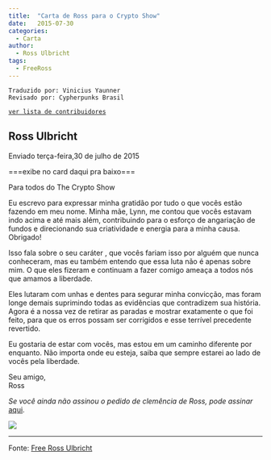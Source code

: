 ```yaml
---
title:  "Carta de Ross para o Crypto Show"
date:   2015-07-30
categories:
  - Carta
author:
  - Ross Ulbricht
tags:
  - FreeRoss
---
```


```
Traduzido por: Vinicius Yaunner
Revisado por: Cypherpunks Brasil
```
[```ver lista de contribuidores```](/about/#contribuidores)

## Ross Ulbricht 
Enviado terça-feira,30 de julho de 2015

===exibe no card daqui pra baixo===

Para todos do The Crypto Show

Eu escrevo para expressar minha gratidão por tudo o que vocês estão fazendo em meu nome. Minha mãe, Lynn, me contou que vocês estavam indo acima e até mais além, contribuindo para o esforço de angariação de fundos e direcionando sua criatividade e energia para a minha causa. Obrigado!

Isso fala sobre o seu caráter , que vocês fariam isso por alguém que nunca conheceram, mas eu também entendo que essa luta não é apenas sobre mim. O que eles fizeram e continuam a fazer comigo ameaça a todos nós que amamos a liberdade.

Eles lutaram com unhas e dentes para segurar minha convicção, mas foram longe demais suprimindo todas as evidências que contradizem sua história. Agora é a nossa vez de retirar as paradas e mostrar exatamente o que foi feito, para que os erros possam ser corrigidos e esse terrível precedente revertido.

Eu gostaria de estar com vocês, mas estou em um caminho diferente por enquanto. Não importa onde eu esteja, saiba que sempre estarei ao lado de vocês pela liberdade.

Seu amigo,  
Ross

_Se você ainda não assinou o pedido de clemência de Ross, pode assinar_ [aqui](https://www.change.org/p/freerosspetition-we-seek-potus-s-clemency-for-ross-ulbricht-serving-double-life-for-a-website-realdonaldtrump-free-ross).

![](../stuff/Letter_crypto-fundraiser.jpg)

---
Fonte: [Free Ross Ulbricht](https://freeross.org/crypto-show-letter-2015/)